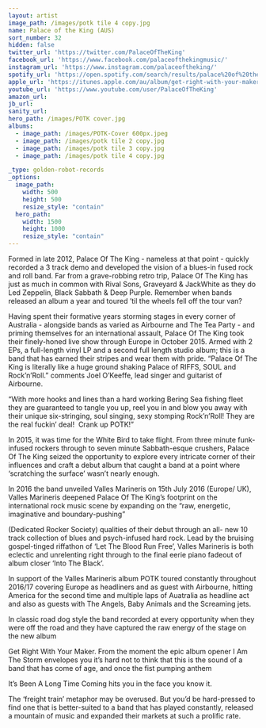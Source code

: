 ```yaml
---
layout: artist
image_path: /images/potk tile 4 copy.jpg
name: Palace of the King (AUS)
sort_number: 32
hidden: false
twitter_url: 'https://twitter.com/PalaceOfTheKing'
facebook_url: 'https://www.facebook.com/palaceofthekingmusic/'
instagram_url: 'https://www.instagram.com/palaceoftheking/'
spotify_url: 'https://open.spotify.com/search/results/palace%20of%20the%20king'
apple_url: 'https://itunes.apple.com/au/album/get-right-with-your-maker/1335540227'
youtube_url: 'https://www.youtube.com/user/PalaceOfTheKing'
amazon_url: 
jb_url: 
sanity_url: 
hero_path: /images/POTK cover.jpg
albums:
  - image_path: /images/POTK-Cover 600px.jpeg
  - image_path: /images/potk tile 2 copy.jpg
  - image_path: /images/potk tile 3 copy.jpg
  - image_path: /images/potk tile 4 copy.jpg

_type: golden-robot-records
_options:
  image_path:
    width: 500
    height: 500
    resize_style: "contain"
  hero_path:
    width: 1500
    height: 1000
    resize_style: "contain"
---
```


Formed in late 2012, Palace Of The King - nameless at that point - quickly recorded a 3 track demo and developed the vision of a blues-in fused rock and roll band. Far from a grave-robbing retro trip, Palace Of The King has just as much in common with Rival Sons, Graveyard & JackWhite as they do Led Zeppelin, Black Sabbath & Deep Purple. Remember when bands released an album a year and toured ’til the wheels fell off the tour van?

Having spent their formative years storming stages in every corner of Australia - alongside bands as varied as Airbourne and The Tea Party - and priming themselves for an international assault, Palace Of The King took their finely-honed live show through Europe in October 2015. Armed with 2 EPs, a full-length vinyl LP and a second full length studio album; this is a band that has earned their stripes and wear them with pride. “Palace Of The King is literally like a huge ground shaking Palace of RIFFS, SOUL and Rock’n’Roll.” comments Joel O’Keeffe, lead singer and guitarist of Airbourne.

“With more hooks and lines than a hard working Bering Sea fishing fleet they are guaranteed to tangle you up, reel you in and blow you away with their unique six-stringing, soul singing, sexy stomping Rock’n’Roll! They are the real fuckin’ deal!  Crank up POTK!”

In 2015, it was time for the White Bird to take flight. From three minute funk-infused rockers through to seven minute Sabbath-esque crushers, Palace Of The King seized the opportunity to explore every intricate corner of their influences and craft a debut album that caught a band at a point where ‘scratching the surface’ wasn’t nearly enough.

In 2016 the band unveiled Valles Marineris on 15th July 2016 (Europe/ UK), Valles Marineris deepened Palace Of The King’s footprint on the international rock music scene by expanding on the “raw, energetic, imaginative and boundary-pushing”

(Dedicated Rocker Society) qualities of their debut through an all- new 10 track collection of blues and psych-infused hard rock. Lead by the bruising gospel-tinged riffathon of ‘Let The Blood Run Free’, Valles Marineris is both eclectic and unrelenting right through to the final eerie piano fadeout of album closer ‘Into The Black’.

In support of the Valles Marineris album POTK toured constantly throughout 2016/17 covering Europe as headliners and as guest with Airbourne, hitting America for the second time and multiple laps of Auatralia as headline act and also as guests with The Angels, Baby Animals and the Screaming jets.

In classic road dog style the band recorded at every opportunity when they were off the road and they have captured the raw energy of the stage on the new album

Get Right With Your Maker. From the moment the epic album opener I Am The Storm envelopes you it’s hard not to think that this is the sound of a band that has come of age, and once the fist pumping anthem

It’s Been A Long Time Coming hits you in the face you know it.

The ‘freight train’ metaphor may be overused. But you’d be hard-pressed to find one that is better-suited to a band that has played constantly, released a mountain of music and expanded their markets at such a prolific rate.
